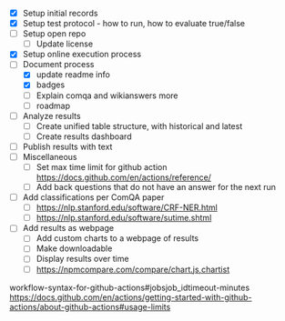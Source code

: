 - [X] Setup initial records
- [X] Setup test protocol - how to run, how to evaluate true/false
- [ ] Setup open repo
  - [ ] Update license
- [X] Setup online execution process
- [ ] Document process
  - [X] update readme info
  - [X] badges
  - [ ] Explain comqa and wikianswers more
  - [ ] roadmap
- [ ] Analyze results
  - [ ] Create unified table structure, with historical and latest
  - [ ] Create results dashboard
- [ ] Publish results with text
- [ ] Miscellaneous
  - [ ] Set max time limit for github action https://docs.github.com/en/actions/reference/
  - [ ] Add back questions that do not have an answer for the next run
- [ ] Add classifications per ComQA paper
  - [ ] https://nlp.stanford.edu/software/CRF-NER.html
  - [ ] https://nlp.stanford.edu/software/sutime.shtml
- [ ] Add results as webpage
  - [ ] Add custom charts to a webpage of results
  - [ ] Make downloadable
  - [ ] Display results over time
  - [ ] https://npmcompare.com/compare/chart.js,chartist

workflow-syntax-for-github-actions#jobsjob_idtimeout-minutes
https://docs.github.com/en/actions/getting-started-with-github-actions/about-github-actions#usage-limits